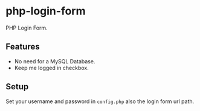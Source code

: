 # php-login-form
PHP Login Form.

## Features
- No need for a MySQL Database.
- Keep me logged in checkbox.

## Setup
Set your username and password in `config.php` also the login form url path.
